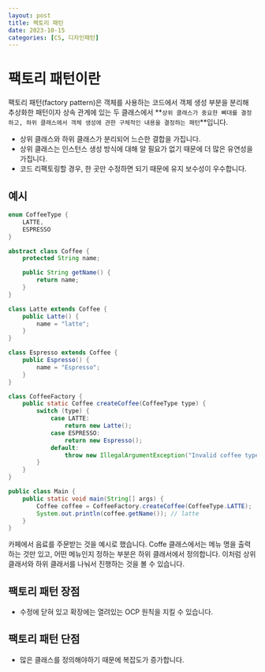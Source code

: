 ```yaml
---
layout: post
title: 팩토리 패턴
date: 2023-10-15
categories: [CS, 디자인패턴]
---
```


# 팩토리 패턴이란

팩토리 패턴(factory pattern)은 객체를 사용하는 코드에서 객체 생성 부분을 분리해 추상화한 패턴이자 상속 관계에 있는 두 클래스에서 **`상위 클래스가 중요한 뼈대를 결정하고, 하위 클래스에서 객체 생성에 관한 구체적인 내용을 결정하는 패턴`**입니다.

- 상위 클래스와 하위 클래스가 분리되어 느슨한 결합을 가집니다.
- 상위 클래스는 인스턴스 생성 방식에 대해 알 필요가 없기 때문에 더 많은 유연성을 가집니다.
- 코드 리팩토링할 경우, 한 곳만 수정하면 되기 때문에 유지 보수성이 우수합니다.

## 예시

```java
enum CoffeeType {
    LATTE,
    ESPRESSO
}

abstract class Coffee {
    protected String name;

    public String getName() {
        return name;
    }
}

class Latte extends Coffee {
    public Latte() {
        name = "latte";
    }
}

class Espresso extends Coffee {
    public Espresso() {
        name = "Espresso";
    }
}

class CoffeeFactory {
    public static Coffee createCoffee(CoffeeType type) {
        switch (type) {
            case LATTE:
                return new Latte();
            case ESPRESSO:
                return new Espresso();
            default:
                throw new IllegalArgumentException("Invalid coffee type: " + type);
        }
    }
}

public class Main {
    public static void main(String[] args) {
        Coffee coffee = CoffeeFactory.createCoffee(CoffeeType.LATTE);
        System.out.println(coffee.getName()); // latte
    }
}

```

카페에서 음료를 주문받는 것을 예시로 했습니다. Coffe 클래스에서는 메뉴 명을 출력하는 것만 있고, 어떤 메뉴인지 정하는 부분은 하위 클래서에서 정의합니다. 이처럼 상위 클래서와 하위 클래서를 나눠서 진행하는 것을 볼 수 있습니다.

## 팩토리 패턴 장점

- 수정에 닫혀 있고 확장에는 열려있는 OCP 원칙을 지킬 수 있습니다.

## 팩토리 패턴 단점

- 많은 클래스를 정의해야하기 때문에 복잡도가 증가합니다.
